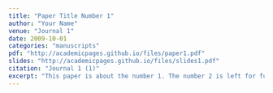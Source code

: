 ```yaml
---
title: "Paper Title Number 1"
author: "Your Name"
venue: "Journal 1"
date: 2009-10-01
categories: "manuscripts"
pdf: "http://academicpages.github.io/files/paper1.pdf"
slides: "http://academicpages.github.io/files/slides1.pdf"
citation: "Journal 1 (1)"
excerpt: "This paper is about the number 1. The number 2 is left for future work."
---
```

